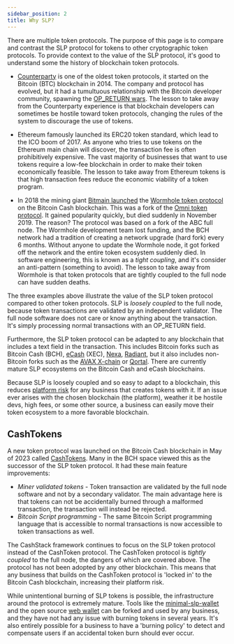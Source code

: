 ```yaml
---
sidebar_position: 2
title: Why SLP?
---
```


There are multiple token protocols. The purpose of this page is to compare and contrast the SLP protocol for tokens to other cryptographic token protocols. To provide context to the value of the SLP protocol, it's good to understand some the history of blockchain token protocols.

- [Counterparty](https://counterparty.io) is one of the oldest token protocols, it started on the Bitcoin (BTC) blockchain in 2014. The company and protocol has evolved, but it had a tumultuous relationship with the Bitcoin developer community, spawning the [OP_RETURN wars](https://blog.bitmex.com/dapps-or-only-bitcoin-transactions-the-2014-debate/). The lesson to take away from the Counterparty experience is that blockchain developers can sometimes be hostile toward token protocols, changing the rules of the system to discourage the use of tokens.

- Ethereum famously launched its ERC20 token standard, which lead to the ICO boom of 2017. As anyone who tries to use tokens on the Ethereum main chain will discover, the transaction fee is often prohibitively expensive. The vast majority of businesses that want to use tokens require a low-fee blockchain in order to make their token economically feasible. The lesson to take away from Ethereum tokens is that high transaction fees reduce the economic viability of a token program.

- In 2018 the mining giant [Bitmain launched](https://news.bitcoin.com/wormhole-project-launches-1-2m-worth-of-bch-burned-so-far/) the [Wormhole token protocol](https://www.bcbitcoin.com/articles/new-protocol-wormhole-to-bring-app-development-to-the-bitcoin-cash-network/) on the Bitcoin Cash blockchain. This was a fork of the [Omni token protocol](https://www.omnilayer.org/). It gained popularity quickly, but died suddenly in November 2019. The reason? The protocol was based on a fork of the ABC full node. The Wormhole development team lost funding, and the BCH network had a tradition of creating a network upgrade (hard fork) every 6 months. Without anyone to update the Wormhole node, it got forked off the network and the entire token ecosystem suddenly died. In software engineering, this is known as a *tight coupling*, and it's consider an anti-pattern (something to avoid). The lesson to take away from Wormhole is that token protocols that are tightly coupled to the full node can have sudden deaths.

The three examples above illustrate the value of the SLP token protocol compared to other token protocols. SLP is *loosely coupled* to the full node, because token transactions are validated by an independent validator. The full node software does not care or know anything about the transaction. It's simply processing normal transactions with an OP_RETURN field.

Furthermore, the SLP token protocol can be adapted to any blockchain that includes a text field in the transaction. This includes Bitcoin forks such as Bitcoin Cash (BCH), [eCash](https://e.cash/) (XEC), [Nexa](https://nexa.org/), [Radiant](https://radiantblockchain.org/), but it also includes non-Bitcoin forks such as the [AVAX X-chain](https://www.avax.network/) or [Qortal](https://qortal.org/). There are currently mature SLP ecosystems on the Bitcoin Cash and eCash blockchains.

Because SLP is loosely coupled and so easy to adapt to a blockchain, this reduces [platform risk](https://www.startupillustrated.com/Archive/Platform-Risk/) for any business that creates tokens with it. If an issue ever arises with the chosen blockchain (the platform), weather it be hostile devs, high fees, or some other source, a business can easily move their token ecosystem to a more favorable blockchain.

## CashTokens

A new token protocol was launched on the Bitcoin Cash blockchain in May of 2023 called [CashTokens](https://cashtokens.org/). Many in the BCH space viewed this as the successor of the SLP token protocol. It had these main feature improvements:

- *Miner validated tokens* - Token transaction are validated by the full node software and not by a secondary validator. The main advantage here is that tokens can not be accidentally burned through a malformed transaction, the transaction will instead be rejected.
- *Bitcoin Script programming* - The same Bitcoin Script programming language that is accessible to normal transactions is now accessible to token transactions as well.

The CashStack framework continues to focus on the SLP token protocol instead of the CashToken protocol. The CashToken protocol is *tightly coupled* to the full node, the dangers of which are covered above. The protocol has not been adopted by any other blockchain. This means that any business that builds on the CashToken protocol is 'locked in' to the Bitcoin Cash blockchain, increasing their platform risk.

While unintentional burning of SLP tokens is possible, the infrastructure around the protocol is extremely mature. Tools like the [minimal-slp-wallet](https://www.npmjs.com/package/minimal-slp-wallet) and the open source [web wallet](https://bchn-wallet.fullstack.cash) can be forked and used by any business, and they have not had any issue with burning tokens in several years. It's also entirely possible for a business to have a 'burning policy' to detect and compensate users if an accidental token burn should ever occur.
